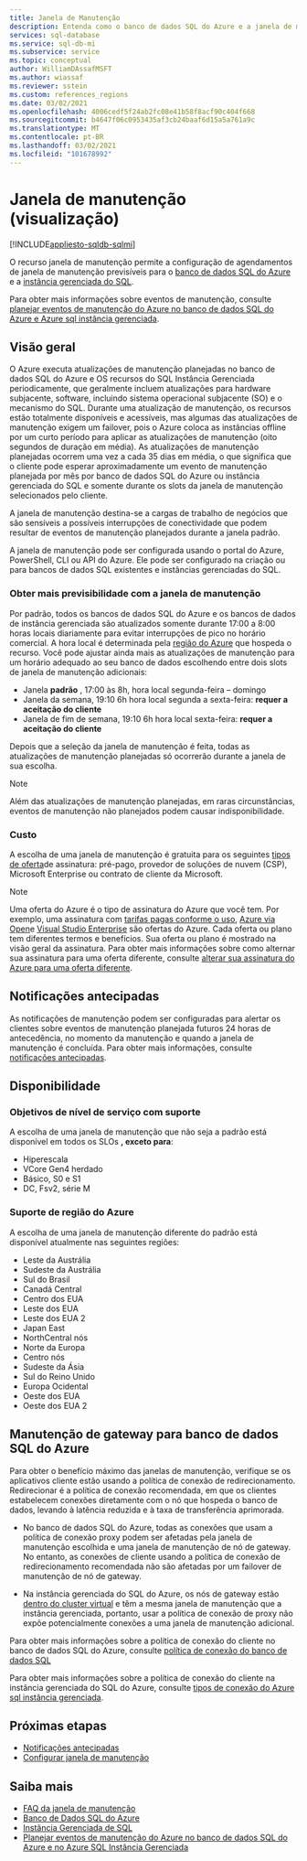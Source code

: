 ```yaml
---
title: Janela de Manutenção
description: Entenda como o banco de dados SQL do Azure e a janela de manutenção Instância Gerenciada podem ser configurados.
services: sql-database
ms.service: sql-db-mi
ms.subservice: service
ms.topic: conceptual
author: WilliamDAssafMSFT
ms.author: wiassaf
ms.reviewer: sstein
ms.custom: references_regions
ms.date: 03/02/2021
ms.openlocfilehash: 4006cedf5f24ab2fc08e41b58f8acf90c404f668
ms.sourcegitcommit: b4647f06c0953435af3cb24baaf6d15a5a761a9c
ms.translationtype: MT
ms.contentlocale: pt-BR
ms.lasthandoff: 03/02/2021
ms.locfileid: "101678992"
---
```

# <a name="maintenance-window-preview"></a>Janela de manutenção (visualização)
[!INCLUDE[appliesto-sqldb-sqlmi](../includes/appliesto-sqldb-sqlmi.md)]

O recurso janela de manutenção permite a configuração de agendamentos de janela de manutenção previsíveis para o [banco de dados SQL do Azure](sql-database-paas-overview.md) e a [instância gerenciada do SQL](../managed-instance/sql-managed-instance-paas-overview.md). 

Para obter mais informações sobre eventos de manutenção, consulte [planejar eventos de manutenção do Azure no banco de dados SQL do Azure e Azure sql instância gerenciada](planned-maintenance.md).

## <a name="overview"></a>Visão geral

O Azure executa atualizações de manutenção planejadas no banco de dados SQL do Azure e OS recursos do SQL Instância Gerenciada periodicamente, que geralmente incluem atualizações para hardware subjacente, software, incluindo sistema operacional subjacente (SO) e o mecanismo do SQL. Durante uma atualização de manutenção, os recursos estão totalmente disponíveis e acessíveis, mas algumas das atualizações de manutenção exigem um failover, pois o Azure coloca as instâncias offline por um curto período para aplicar as atualizações de manutenção (oito segundos de duração em média).  As atualizações de manutenção planejadas ocorrem uma vez a cada 35 dias em média, o que significa que o cliente pode esperar aproximadamente um evento de manutenção planejada por mês por banco de dados SQL do Azure ou instância gerenciada do SQL e somente durante os slots da janela de manutenção selecionados pelo cliente.   

A janela de manutenção destina-se a cargas de trabalho de negócios que são sensíveis a possíveis interrupções de conectividade que podem resultar de eventos de manutenção planejados durante a janela padrão.  

A janela de manutenção pode ser configurada usando o portal do Azure, PowerShell, CLI ou API do Azure. Ele pode ser configurado na criação ou para bancos de dados SQL existentes e instâncias gerenciadas do SQL.

### <a name="gain-more-predictability-with-maintenance-window"></a>Obter mais previsibilidade com a janela de manutenção

Por padrão, todos os bancos de dados SQL do Azure e os bancos de dados de instância gerenciada são atualizados somente durante 17:00 a 8:00 horas locais diariamente para evitar interrupções de pico no horário comercial. A hora local é determinada pela [região do Azure](https://azure.microsoft.com/global-infrastructure/geographies/) que hospeda o recurso. Você pode ajustar ainda mais as atualizações de manutenção para um horário adequado ao seu banco de dados escolhendo entre dois slots de janela de manutenção adicionais:

* Janela **padrão** , 17:00 às 8h, hora local segunda-feira – domingo 
* Janela da semana, 19:10 6h hora local segunda a sexta-feira: **requer a aceitação do cliente** 
* Janela de fim de semana, 19:10 6h hora local sexta-feira: **requer a aceitação do cliente**  

Depois que a seleção da janela de manutenção é feita, todas as atualizações de manutenção planejadas só ocorrerão durante a janela de sua escolha.   

> [!Note]
> Além das atualizações de manutenção planejadas, em raras circunstâncias, eventos de manutenção não planejados podem causar indisponibilidade. 

### <a name="cost"></a>Custo

A escolha de uma janela de manutenção é gratuita para os seguintes [tipos de oferta](https://azure.microsoft.com/support/legal/offer-details/)de assinatura: pré-pago, provedor de soluções de nuvem (CSP), Microsoft Enterprise ou contrato de cliente da Microsoft.

> [!Note]
> Uma oferta do Azure é o tipo de assinatura do Azure que você tem. Por exemplo, uma assinatura com [tarifas pagas conforme o uso](https://azure.microsoft.com/offers/ms-azr-0003p/), [Azure via Open](https://azure.microsoft.com/en-us/offers/ms-azr-0111p/)e [Visual Studio Enterprise](https://azure.microsoft.com/en-us/offers/ms-azr-0063p/) são ofertas do Azure. Cada oferta ou plano tem diferentes termos e benefícios. Sua oferta ou plano é mostrado na visão geral da assinatura. Para obter mais informações sobre como alternar sua assinatura para uma oferta diferente, consulte [alterar sua assinatura do Azure para uma oferta diferente](/azure/cost-management-billing/manage/switch-azure-offer).

## <a name="advance-notifications"></a>Notificações antecipadas

As notificações de manutenção podem ser configuradas para alertar os clientes sobre eventos de manutenção planejada futuros 24 horas de antecedência, no momento da manutenção e quando a janela de manutenção é concluída. Para obter mais informações, consulte [notificações antecipadas](advance-notifications.md).

## <a name="availability"></a>Disponibilidade

### <a name="supported-service-level-objectives"></a>Objetivos de nível de serviço com suporte

A escolha de uma janela de manutenção que não seja a padrão está disponível em todos os SLOs **, exceto para**:
* Hiperescala 
* VCore Gen4 herdado
* Básico, S0 e S1 
* DC, Fsv2, série M

### <a name="azure-region-support"></a>Suporte de região do Azure

A escolha de uma janela de manutenção diferente do padrão está disponível atualmente nas seguintes regiões:

- Leste da Austrália
- Sudeste da Austrália
- Sul do Brasil
- Canadá Central
- Centro dos EUA
- Leste dos EUA
- Leste dos EUA 2
- Japan East
- NorthCentral nós
- Norte da Europa
- Centro nós
- Sudeste da Ásia
- Sul do Reino Unido
- Europa Ocidental
- Oeste dos EUA
- Oeste dos EUA 2

## <a name="gateway-maintenance-for-azure-sql-database"></a>Manutenção de gateway para banco de dados SQL do Azure

Para obter o benefício máximo das janelas de manutenção, verifique se os aplicativos cliente estão usando a política de conexão de redirecionamento. Redirecionar é a política de conexão recomendada, em que os clientes estabelecem conexões diretamente com o nó que hospeda o banco de dados, levando à latência reduzida e à taxa de transferência aprimorada.  

* No banco de dados SQL do Azure, todas as conexões que usam a política de conexão proxy podem ser afetadas pela janela de manutenção escolhida e uma janela de manutenção de nó de gateway. No entanto, as conexões de cliente usando a política de conexão de redirecionamento recomendada não são afetadas por um failover de manutenção de nó de gateway. 

* Na instância gerenciada do SQL do Azure, os nós de gateway estão [dentro do cluster virtual](../../azure-sql/managed-instance/connectivity-architecture-overview.md#virtual-cluster-connectivity-architecture) e têm a mesma janela de manutenção que a instância gerenciada, portanto, usar a política de conexão de proxy não expõe potencialmente conexões a uma janela de manutenção adicional.

Para obter mais informações sobre a política de conexão do cliente no banco de dados SQL do Azure, consulte [política de conexão do banco de dados SQL](../database/connectivity-architecture.md#connection-policy) 

Para obter mais informações sobre a política de conexão do cliente na instância gerenciada do SQL do Azure, consulte [tipos de conexão do Azure sql instância gerenciada](../../azure-sql/managed-instance/connection-types-overview.md).


## <a name="next-steps"></a>Próximas etapas

* [Notificações antecipadas](advance-notifications.md)
* [Configurar janela de manutenção](maintenance-window-configure.md)

## <a name="learn-more"></a>Saiba mais

* [FAQ da janela de manutenção](maintenance-window-faq.yml)
* [Banco de Dados SQL do Azure](sql-database-paas-overview.md) 
* [Instância Gerenciada de SQL](../managed-instance/sql-managed-instance-paas-overview.md)
* [Planejar eventos de manutenção do Azure no banco de dados SQL do Azure e no Azure SQL Instância Gerenciada](planned-maintenance.md)




